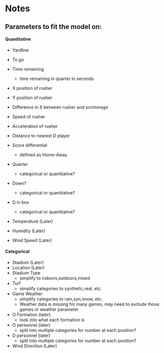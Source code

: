 # Notes  
## Parameters to fit the model on:  
#### Quantitative
- Yardline
- To go
- Time remaining
  - time remaining in quarter in seconds
- X position of rusher
- Y position of rusher
- Difference in X between rusher and scrimmage
- Speed of rusher
- Acceleration of rusher
- Distance to nearest D player
- Score differential
  - defined as Home-Away
- Quarter
  - categorical or quantitative?
- Down?
  - categorical or quantitative?
- D in box
  - categorical or quantitative?

- Temperature (Later)
- Humidity (Later)
- Wind Speed (Later)



#### Categorical

- Stadium (Later)
- Location (Later)
- Stadium Type
  - simplify to indoors,outdoors,mixed
- Turf
  - simplify categories to synthetic,real, etc.
- Game Weather
  - simplify categories to rain,sun,snow, etc.
  - Weather data is missing for many games, may need to exclude those games or weather parameter
- O Formation (later)
  - look into what each formation is
- O personnel (later)
  - split into multiple categories for number at each position?
- D personnel (later)
  - split into multiple categories for number at each position?
- Wind Direction (Later)
